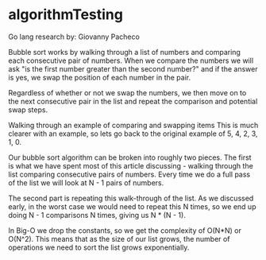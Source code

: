 # algorithmTesting
Go lang research 
by: Giovanny Pacheco


Bubble sort works by walking through a list of numbers and comparing each consecutive pair of numbers. When we compare the numbers we will ask "is the first number greater than the second number?" and if the answer is yes, we swap the position of each number in the pair.

Regardless of whether or not we swap the numbers, we then move on to the next consecutive pair in the list and repeat the comparison and potential swap steps.

Walking through an example of comparing and swapping items
This is much clearer with an example, so lets go back to the original example of 5, 4, 2, 3, 1, 0.

Our bubble sort algorithm can be broken into roughly two pieces. The first is what we have spent most of this article discussing - walking through the list comparing consecutive pairs of numbers. Every time we do a full pass of the list we will look at N - 1 pairs of numbers.

The second part is repeating this walk-through of the list. As we discussed early, in the worst case we would need to repeat this N times, so we end up doing N - 1 comparisons N times, giving us N * (N - 1).

In Big-O we drop the constants, so we get the complexity of O(N*N) or O(N^2). This means that as the size of our list grows, the number of operations we need to sort the list grows exponentially.
